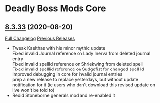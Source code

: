 # Deadly Boss Mods Core

## [8.3.33](https://github.com/DeadlyBossMods/DeadlyBossMods/tree/8.3.33) (2020-08-20)
[Full Changelog](https://github.com/DeadlyBossMods/DeadlyBossMods/compare/8.3.32...8.3.33) [Previous Releases](https://github.com/DeadlyBossMods/DeadlyBossMods/releases)

- Tweak Kaelthas with his minor mythic update  
    Fixed invalid Journal reference on Lady Inerva from deleted journal entry  
    Fixed invalid spellId reference on Shriekwing from deleted spell  
    Fixed invalid spelllid reference on Sudgefist for changed spell Id  
    Improved debugging in core for invalid journal entries  
    prep a new release to replace yesterdays, but without update notification for it (ie users who don't download this revised update on live won't be told to)  
- Redid Stoneborne generals mod and re-enabled it  
